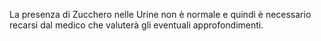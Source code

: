 La presenza di Zucchero nelle Urine non è normale e quindi è necessario recarsi dal medico che valuterà gli eventuali approfondimenti.